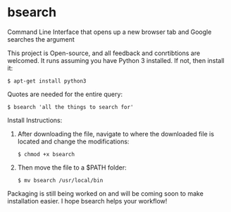 # bsearch
Command Line Interface that opens up a new browser tab and Google searches the argument

This project is Open-source, and all feedback and conrtibtions are welcomed. It runs assuming you have Python 3 installed. If not, then install it:

`$ apt-get install python3`

Quotes are needed for the entire query:

`$ bsearch 'all the things to search for'`
    
Install Instructions:

1) After downloading the file, navigate to where the downloaded file is located and change the modifications:

    `$ chmod +x bsearch`
    
2) Then move the file to a $PATH folder:

    `$ mv bsearch /usr/local/bin`
    
 
Packaging is still being worked on and will be coming soon to make installation easier.
I hope bsearch helps your workflow!
